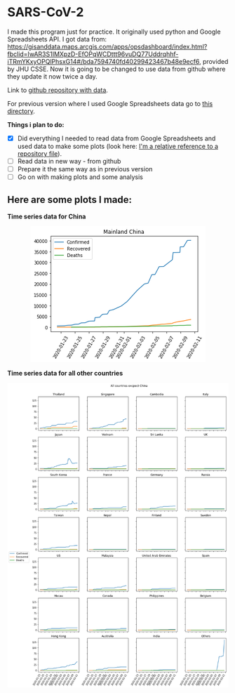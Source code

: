 # SARS-CoV-2

I made this program just for practice. It originally used python and Google Spreadsheets API. I got data from: https://gisanddata.maps.arcgis.com/apps/opsdashboard/index.html?fbclid=IwAR3S1IMXpzD-EfOPqWCDttt96vuDQ77Uddrqhhf-iTRmYKxyOPQlPhsxG14#/bda7594740fd40299423467b48e9ecf6, provided by JHU CSSE.
Now it is going to be changed to use data from github where they update it now twice a day.

Link to [github repository with data](https://github.com/CSSEGISandData/COVID-19).

For previous version where I used Google Spreadsheets data go to [this directory](../previous_version_files).

**Things i plan to do:**
- [x] Did everything I needed to read data from Google Spreadsheets and used data to make some plots (look here: [I'm a relative reference to a repository file](../previous_version_files/README.md)).
- [ ] Read data in new way - from github
- [ ] Prepare it the same way as in previous version
- [ ] Go on with making plots and some analysis

<h2>Here are some plots I made:</h2>

**Time series data for China**
<p align="center">
<img src="img/china.png">
</p>

**Time series data for all other countries**
<p align="center">
<img src="img/rest.png">
</p>